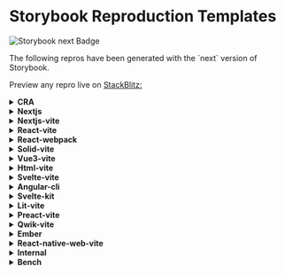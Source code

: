 <h1>Storybook Reproduction Templates</h1>

<img
  alt="Storybook next Badge"
  src="https://img.shields.io/npm/v/@storybook/react/next"
/>

<p>
  The following repros have been generated with the `next` version of Storybook.
</p>

<p>
  Preview any repro live on <a href="http://stackblitz.com/">StackBlitz:</a>
</p>

<details>
  <summary><b>CRA</b></summary>
  <ul>
    <li>
      <a        href="https://stackblitz.com/github/storybookjs/sandboxes/tree/next/cra/default-js/after-storybook?preset=node"
      >
        Create React App Latest (Webpack | JavaScript)
      </a>
    </li>
    <li>
      <a        href="https://stackblitz.com/github/storybookjs/sandboxes/tree/next/cra/default-ts/after-storybook?preset=node"
      >
        Create React App Latest (Webpack | TypeScript)
      </a>
    </li>
  </ul>
</details>

<details>
  <summary><b>Nextjs</b></summary>
  <ul>
    <li>
      <a        href="https://stackblitz.com/github/storybookjs/sandboxes/tree/next/nextjs/14-ts/after-storybook?preset=node"
      >
        Next.js v14.2 (Webpack | TypeScript)
      </a>
    </li>
    <li>
      <a        href="https://stackblitz.com/github/storybookjs/sandboxes/tree/next/nextjs/15-ts/after-storybook?preset=node"
      >
        Next.js v15 (Webpack | TypeScript)
      </a>
    </li>
    <li>
      <a        href="https://stackblitz.com/github/storybookjs/sandboxes/tree/next/nextjs/default-ts/after-storybook?preset=node"
      >
        Next.js Latest (Webpack | TypeScript)
      </a>
    </li>
    <li>
      <a        href="https://stackblitz.com/github/storybookjs/sandboxes/tree/next/nextjs/prerelease/after-storybook?preset=node"
      >
        Next.js Prerelease (Webpack | TypeScript)
      </a>
    </li>
  </ul>
</details>

<details>
  <summary><b>Nextjs-vite</b></summary>
  <ul>
    <li>
      <a        href="https://stackblitz.com/github/storybookjs/sandboxes/tree/next/nextjs-vite/14-ts/after-storybook?preset=node"
      >
        Next.js v14 (Vite | TypeScript)
      </a>
    </li>
    <li>
      <a        href="https://stackblitz.com/github/storybookjs/sandboxes/tree/next/nextjs-vite/15-ts/after-storybook?preset=node"
      >
        Next.js v15 (Vite | TypeScript)
      </a>
    </li>
    <li>
      <a        href="https://stackblitz.com/github/storybookjs/sandboxes/tree/next/nextjs-vite/default-ts/after-storybook?preset=node"
      >
        Next.js Latest (Vite | TypeScript)
      </a>
    </li>
  </ul>
</details>

<details>
  <summary><b>React-vite</b></summary>
  <ul>
    <li>
      <a        href="https://stackblitz.com/github/storybookjs/sandboxes/tree/next/react-vite/default-js/after-storybook?preset=node"
      >
        React Latest (Vite | JavaScript)
      </a>
    </li>
    <li>
      <a        href="https://stackblitz.com/github/storybookjs/sandboxes/tree/next/react-vite/default-ts/after-storybook?preset=node"
      >
        React Latest (Vite | TypeScript)
      </a>
    </li>
    <li>
      <a        href="https://stackblitz.com/github/storybookjs/sandboxes/tree/next/react-vite/prerelease-ts/after-storybook?preset=node"
      >
        React Prerelease (Vite | TypeScript)
      </a>
    </li>
  </ul>
</details>

<details>
  <summary><b>React-webpack</b></summary>
  <ul>
    <li>
      <a        href="https://stackblitz.com/github/storybookjs/sandboxes/tree/next/react-webpack/18-ts/after-storybook?preset=node"
      >
        React Latest (Webpack | TypeScript)
      </a>
    </li>
    <li>
      <a        href="https://stackblitz.com/github/storybookjs/sandboxes/tree/next/react-webpack/17-ts/after-storybook?preset=node"
      >
        React v17 (Webpack | TypeScript)
      </a>
    </li>
    <li>
      <a        href="https://stackblitz.com/github/storybookjs/sandboxes/tree/next/react-webpack/prerelease-ts/after-storybook?preset=node"
      >
        React Prerelease (Webpack | TypeScript)
      </a>
    </li>
  </ul>
</details>

<details>
  <summary><b>Solid-vite</b></summary>
  <ul>
    <li>
      <a        href="https://stackblitz.com/github/storybookjs/sandboxes/tree/next/solid-vite/default-js/after-storybook?preset=node"
      >
        SolidJS Latest (Vite | JavaScript)
      </a>
    </li>
    <li>
      <a        href="https://stackblitz.com/github/storybookjs/sandboxes/tree/next/solid-vite/default-ts/after-storybook?preset=node"
      >
        SolidJS Latest (Vite | TypeScript)
      </a>
    </li>
  </ul>
</details>

<details>
  <summary><b>Vue3-vite</b></summary>
  <ul>
    <li>
      <a        href="https://stackblitz.com/github/storybookjs/sandboxes/tree/next/vue3-vite/default-js/after-storybook?preset=node"
      >
        Vue v3 (Vite | JavaScript)
      </a>
    </li>
    <li>
      <a        href="https://stackblitz.com/github/storybookjs/sandboxes/tree/next/vue3-vite/default-ts/after-storybook?preset=node"
      >
        Vue v3 (Vite | TypeScript)
      </a>
    </li>
  </ul>
</details>

<details>
  <summary><b>Html-vite</b></summary>
  <ul>
    <li>
      <a        href="https://stackblitz.com/github/storybookjs/sandboxes/tree/next/html-vite/default-js/after-storybook?preset=node"
      >
        HTML Latest (Vite | JavaScript)
      </a>
    </li>
    <li>
      <a        href="https://stackblitz.com/github/storybookjs/sandboxes/tree/next/html-vite/default-ts/after-storybook?preset=node"
      >
        HTML Latest (Vite | TypeScript)
      </a>
    </li>
  </ul>
</details>

<details>
  <summary><b>Svelte-vite</b></summary>
  <ul>
    <li>
      <a        href="https://stackblitz.com/github/storybookjs/sandboxes/tree/next/svelte-vite/default-js/after-storybook?preset=node"
      >
        Svelte Latest (Vite | JavaScript)
      </a>
    </li>
    <li>
      <a        href="https://stackblitz.com/github/storybookjs/sandboxes/tree/next/svelte-vite/default-ts/after-storybook?preset=node"
      >
        Svelte Latest (Vite | TypeScript)
      </a>
    </li>
  </ul>
</details>

<details>
  <summary><b>Angular-cli</b></summary>
  <ul>
    <li>
      <a        href="https://stackblitz.com/github/storybookjs/sandboxes/tree/next/angular-cli/prerelease/after-storybook?preset=node"
      >
        Angular CLI Prerelease (Webpack | TypeScript)
      </a>
    </li>
    <li>
      <a        href="https://stackblitz.com/github/storybookjs/sandboxes/tree/next/angular-cli/default-ts/after-storybook?preset=node"
      >
        Angular CLI Latest (Webpack | TypeScript)
      </a>
    </li>
  </ul>
</details>

<details>
  <summary><b>Svelte-kit</b></summary>
  <ul>
    <li>
      <a        href="https://stackblitz.com/github/storybookjs/sandboxes/tree/next/svelte-kit/skeleton-ts/after-storybook?preset=node"
      >
        SvelteKit Latest (Vite | TypeScript)
      </a>
    </li>
  </ul>
</details>

<details>
  <summary><b>Lit-vite</b></summary>
  <ul>
    <li>
      <a        href="https://stackblitz.com/github/storybookjs/sandboxes/tree/next/lit-vite/default-js/after-storybook?preset=node"
      >
        Lit Latest (Vite | JavaScript)
      </a>
    </li>
    <li>
      <a        href="https://stackblitz.com/github/storybookjs/sandboxes/tree/next/lit-vite/default-ts/after-storybook?preset=node"
      >
        Lit Latest (Vite | TypeScript)
      </a>
    </li>
  </ul>
</details>

<details>
  <summary><b>Preact-vite</b></summary>
  <ul>
    <li>
      <a        href="https://stackblitz.com/github/storybookjs/sandboxes/tree/next/preact-vite/default-js/after-storybook?preset=node"
      >
        Preact Latest (Vite | JavaScript)
      </a>
    </li>
    <li>
      <a        href="https://stackblitz.com/github/storybookjs/sandboxes/tree/next/preact-vite/default-ts/after-storybook?preset=node"
      >
        Preact Latest (Vite | TypeScript)
      </a>
    </li>
  </ul>
</details>

<details>
  <summary><b>Qwik-vite</b></summary>
  <ul>
    <li>
      <a        href="https://stackblitz.com/github/storybookjs/sandboxes/tree/next/qwik-vite/default-ts/after-storybook?preset=node"
      >
        Qwik CLI Latest (Vite | TypeScript)
      </a>
    </li>
  </ul>
</details>

<details>
  <summary><b>Ember</b></summary>
  <ul>
    <li>
      <a        href="https://stackblitz.com/github/storybookjs/sandboxes/tree/next/ember/3-js/after-storybook?preset=node"
      >
        Ember v3 (Webpack | JavaScript)
      </a>
    </li>
    <li>
      <a        href="https://stackblitz.com/github/storybookjs/sandboxes/tree/next/ember/default-js/after-storybook?preset=node"
      >
        Ember v4 (Webpack | JavaScript)
      </a>
    </li>
  </ul>
</details>

<details>
  <summary><b>React-native-web-vite</b></summary>
  <ul>
    <li>
      <a        href="https://stackblitz.com/github/storybookjs/sandboxes/tree/next/react-native-web-vite/expo-ts/after-storybook?preset=node"
      >
        React Native Expo Latest (Vite | TypeScript)
      </a>
    </li>
    <li>
      <a        href="https://stackblitz.com/github/storybookjs/sandboxes/tree/next/react-native-web-vite/rn-cli-ts/after-storybook?preset=node"
      >
        React Native CLI Latest (Vite | TypeScript)
      </a>
    </li>
  </ul>
</details>

<details>
  <summary><b>Internal</b></summary>
  <ul>
    <li>
      <a        href="https://stackblitz.com/github/storybookjs/sandboxes/tree/next/internal/react18-webpack-babel/after-storybook?preset=node"
      >
        React with Babel Latest (Webpack | TypeScript)
      </a>
    </li>
    <li>
      <a        href="https://stackblitz.com/github/storybookjs/sandboxes/tree/next/internal/react16-webpack/after-storybook?preset=node"
      >
        React 16 (Webpack | TypeScript)
      </a>
    </li>
    <li>
      <a        href="https://stackblitz.com/github/storybookjs/sandboxes/tree/next/internal/server-webpack5/after-storybook?preset=node"
      >
        Server Webpack5
      </a>
    </li>
  </ul>
</details>

<details>
  <summary><b>Bench</b></summary>
  <ul>
    <li>
      <a        href="https://stackblitz.com/github/storybookjs/sandboxes/tree/next/bench/react-vite-default-ts/after-storybook?preset=node"
      >
        Bench (react-vite/default-ts)
      </a>
    </li>
    <li>
      <a        href="https://stackblitz.com/github/storybookjs/sandboxes/tree/next/bench/react-webpack-18-ts/after-storybook?preset=node"
      >
        Bench (react-webpack/18-ts)
      </a>
    </li>
    <li>
      <a        href="https://stackblitz.com/github/storybookjs/sandboxes/tree/next/bench/react-vite-default-ts-nodocs/after-storybook?preset=node"
      >
        Bench (react-vite/default-ts, no docs)
      </a>
    </li>
    <li>
      <a        href="https://stackblitz.com/github/storybookjs/sandboxes/tree/next/bench/react-vite-default-ts-test-build/after-storybook?preset=node"
      >
        Bench (react-vite/default-ts, test-build)
      </a>
    </li>
    <li>
      <a        href="https://stackblitz.com/github/storybookjs/sandboxes/tree/next/bench/react-webpack-18-ts-test-build/after-storybook?preset=node"
      >
        Bench (react-webpack/18-ts, test-build)
      </a>
    </li>
  </ul>
</details>
